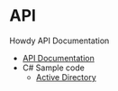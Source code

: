 # API
Howdy API Documentation

- [API Documentation](./Documentation/Index.md)
- C# Sample code
  - [Active Directory](./Samples/ActiveDirectoryExample/ActiveDirectoryExample)
